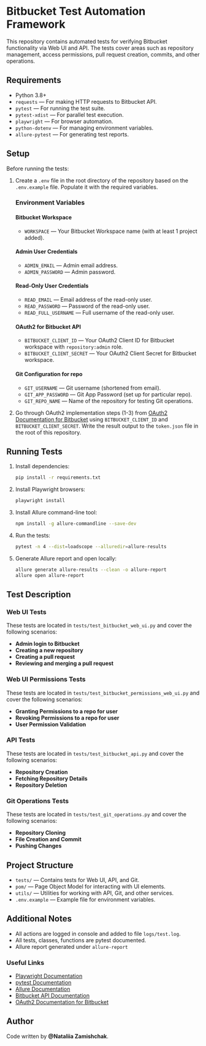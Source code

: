 # Bitbucket Test Automation Framework

This repository contains automated tests for verifying Bitbucket functionality via Web UI and API. The tests cover areas such as repository management, access permissions, pull request creation, commits, and other operations.

## Requirements

- Python 3.8+
- `requests` — For making HTTP requests to Bitbucket API.
- `pytest` — For running the test suite.
- `pytest-xdist` — For parallel test execution.
- `playwright` — For browser automation.
- `python-dotenv` — For managing environment variables.
- `allure-pytest` — For generating test reports.

## Setup

Before running the tests:

1. Create a `.env` file in the root directory of the repository based on the `.env.example` file. Populate it with the required variables.

   ### Environment Variables

   #### Bitbucket Workspace

   - `WORKSPACE` — Your Bitbucket Workspace name (with at least 1 project added).

   #### Admin User Credentials

   - `ADMIN_EMAIL` — Admin email address.
   - `ADMIN_PASSWORD` — Admin password.

   #### Read-Only User Credentials

   - `READ_EMAIL` — Email address of the read-only user.
   - `READ_PASSWORD` — Password of the read-only user.
   - `READ_FULL_USERNAME` — Full username of the read-only user.

   #### OAuth2 for Bitbucket API

   - `BITBUCKET_CLIENT_ID` — Your OAuth2 Client ID for Bitbucket workspace with `repository:admin` role.
   - `BITBUCKET_CLIENT_SECRET` — Your OAuth2 Client Secret for Bitbucket workspace.

   #### Git Configuration for repo

   - `GIT_USERNAME` — Git username (shortened from email).
   - `GIT_APP_PASSWORD` — Git App Password (set up for particular repo).
   - `GIT_REPO_NAME` — Name of the repository for testing Git operations.

2. Go through OAuth2 implementation steps (1-3) from [OAuth2 Documentation for Bitbucket](https://developer.atlassian.com/cloud/bitbucket/rest/intro/#oauth-2-0) using `BITBUCKET_CLIENT_ID` and `BITBUCKET_CLIENT_SECRET`. Write the result output to the `token.json` file in the root of this repository.

## Running Tests

1. Install dependencies:

   ```bash
   pip install -r requirements.txt
   ```

2. Install Playwright browsers:

   ```bash
   playwright install
   ```

3. Install Allure command-line tool:

   ```bash
   npm install -g allure-commandline --save-dev
   ```

4. Run the tests:

   ```bash
   pytest -n 4 --dist=loadscope --alluredir=allure-results
   ```

5. Generate Allure report and open locally:

   ```bash
   allure generate allure-results --clean -o allure-report
   allure open allure-report
   ```

## Test Description

### Web UI Tests

These tests are located in `tests/test_bitbucket_web_ui.py` and cover the following scenarios:

- **Admin login to Bitbucket**
- **Creating a new repository**
- **Creating a pull request**
- **Reviewing and merging a pull request**

### Web UI Permissions Tests

These tests are located in `tests/test_bitbucket_permissions_web_ui.py` and cover the following scenarios:

- **Granting Permissions to a repo for user**
- **Revoking Permissions to a repo for user**
- **User Permission Validation**

### API Tests

These tests are located in `tests/test_bitbucket_api.py` and cover the following scenarios:

- **Repository Creation**
- **Fetching Repository Details**
- **Repository Deletion**

### Git Operations Tests

These tests are located in `tests/test_git_operations.py` and cover the following scenarios:

- **Repository Cloning**
- **File Creation and Commit**
- **Pushing Changes**

## Project Structure

- `tests/` — Contains tests for Web UI, API, and Git.
- `pom/` — Page Object Model for interacting with UI elements.
- `utils/` — Utilities for working with API, Git, and other services.
- `.env.example` — Example file for environment variables.

## Additional Notes

- All actions are logged in console and added to file `logs/test.log`.
- All tests, classes, functions are pytest documented.
- Allure report generated under `allure-report`

### Useful Links

- [Playwright Documentation](https://playwright.dev/)
- [pytest Documentation](https://docs.pytest.org/)
- [Allure Documentation](https://docs.qameta.io/allure/)
- [Bitbucket API Documentation](https://developer.atlassian.com/cloud/bitbucket/rest/api-group-source/)
- [OAuth2 Documentation for Bitbucket](https://developer.atlassian.com/cloud/bitbucket/rest/intro/#oauth-2-0)

## Author

Code written by **@Nataliia Zamishchak**.
